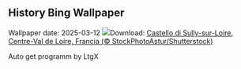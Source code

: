 ## History Bing Wallpaper
Wallpaper date: 2025-03-12
![](https://www.bing.com/th?id=OHR.ChateauLoire_IT-IT0010511029_UHD.jpg&w=1000)Download: [Castello di Sully-sur-Loire, Centre-Val de Loire, Francia (© StockPhotoAstur/Shutterstock)](https://www.bing.com/th?id=OHR.ChateauLoire_IT-IT0010511029_UHD.jpg)

Auto get programm by LtgX
